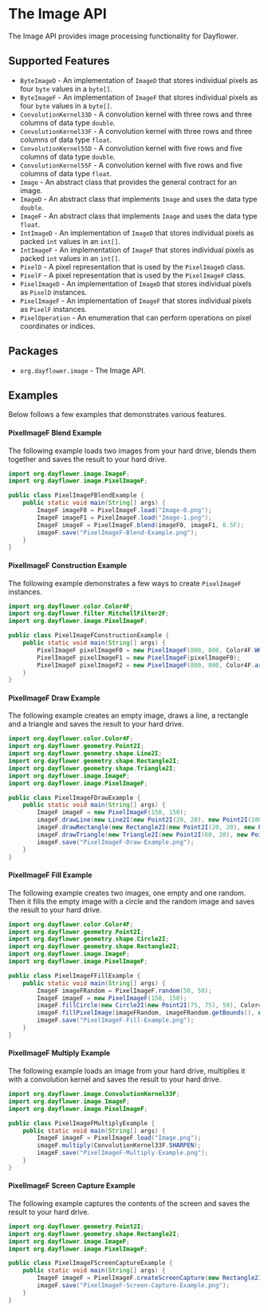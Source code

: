 The Image API
=============
The Image API provides image processing functionality for Dayflower.

Supported Features
------------------
* `ByteImageD` - An implementation of `ImageD` that stores individual pixels as four `byte` values in a `byte[]`.
* `ByteImageF` - An implementation of `ImageF` that stores individual pixels as four `byte` values in a `byte[]`.
* `ConvolutionKernel33D` - A convolution kernel with three rows and three columns of data type `double`.
* `ConvolutionKernel33F` - A convolution kernel with three rows and three columns of data type `float`.
* `ConvolutionKernel55D` - A convolution kernel with five rows and five columns of data type `double`.
* `ConvolutionKernel55F` - A convolution kernel with five rows and five columns of data type `float`.
* `Image` - An abstract class that provides the general contract for an image.
* `ImageD` - An abstract class that implements `Image` and uses the data type `double`.
* `ImageF` - An abstract class that implements `Image` and uses the data type `float`.
* `IntImageD` - An implementation of `ImageD` that stores individual pixels as packed `int` values in an `int[]`.
* `IntImageF` - An implementation of `ImageF` that stores individual pixels as packed `int` values in an `int[]`.
* `PixelD` - A pixel representation that is used by the `PixelImageD` class.
* `PixelF` - A pixel representation that is used by the `PixelImageF` class.
* `PixelImageD` - An implementation of `ImageD` that stores individual pixels as `PixelD` instances.
* `PixelImageF` - An implementation of `ImageF` that stores individual pixels as `PixelF` instances.
* `PixelOperation` - An enumeration that can perform operations on pixel coordinates or indices.

Packages
--------
* `org.dayflower.image` - The Image API.

Examples
--------
Below follows a few examples that demonstrates various features.

#### PixelImageF Blend Example
The following example loads two images from your hard drive, blends them together and saves the result to your hard drive.
```java
import org.dayflower.image.ImageF;
import org.dayflower.image.PixelImageF;

public class PixelImageFBlendExample {
    public static void main(String[] args) {
        ImageF imageF0 = PixelImageF.load("Image-0.png");
        ImageF imageF1 = PixelImageF.load("Image-1.png");
        ImageF imageF = PixelImageF.blend(imageF0, imageF1, 0.5F);
        imageF.save("PixelImageF-Blend-Example.png");
    }
}
```

#### PixelImageF Construction Example
The following example demonstrates a few ways to create `PixelImageF` instances.
```java
import org.dayflower.color.Color4F;
import org.dayflower.filter.MitchellFilter2F;
import org.dayflower.image.PixelImageF;

public class PixelImageFConstructionExample {
    public static void main(String[] args) {
        PixelImageF pixelImageF0 = new PixelImageF(800, 800, Color4F.WHITE, new MitchellFilter2F());
        PixelImageF pixelImageF1 = new PixelImageF(pixelImageF0);
        PixelImageF pixelImageF2 = new PixelImageF(800, 800, Color4F.arrayRead(pixelImageF1.toIntArray()));
    }
}
```

#### PixelImageF Draw Example
The following example creates an empty image, draws a line, a rectangle and a triangle and saves the result to your hard drive.
```java
import org.dayflower.color.Color4F;
import org.dayflower.geometry.Point2I;
import org.dayflower.geometry.shape.Line2I;
import org.dayflower.geometry.shape.Rectangle2I;
import org.dayflower.geometry.shape.Triangle2I;
import org.dayflower.image.ImageF;
import org.dayflower.image.PixelImageF;

public class PixelImageFDrawExample {
    public static void main(String[] args) {
        ImageF imageF = new PixelImageF(150, 150);
        imageF.drawLine(new Line2I(new Point2I(20, 20), new Point2I(100, 100)), Color4F.RED);
        imageF.drawRectangle(new Rectangle2I(new Point2I(20, 20), new Point2I(100, 100)), Color4F.RED);
        imageF.drawTriangle(new Triangle2I(new Point2I(60, 20), new Point2I(100, 100), new Point2I(20, 100)), Color4F.RED);
        imageF.save("PixelImageF-Draw-Example.png");
    }
}
```

#### PixelImageF Fill Example
The following example creates two images, one empty and one random. Then it fills the empty image with a circle and the random image and saves the result to your hard drive.
```java
import org.dayflower.color.Color4F;
import org.dayflower.geometry.Point2I;
import org.dayflower.geometry.shape.Circle2I;
import org.dayflower.geometry.shape.Rectangle2I;
import org.dayflower.image.ImageF;
import org.dayflower.image.PixelImageF;

public class PixelImageFFillExample {
    public static void main(String[] args) {
        ImageF imageFRandom = PixelImageF.random(50, 50);
        ImageF imageF = new PixelImageF(150, 150);
        imageF.fillCircle(new Circle2I(new Point2I(75, 75), 50), Color4F.RED);
        imageF.fillPixelImage(imageFRandom, imageFRandom.getBounds(), new Rectangle2I(new Point2I(50, 50), new Point2I(100, 100)));
        imageF.save("PixelImageF-Fill-Example.png");
    }
}
```

#### PixelImageF Multiply Example
The following example loads an image from your hard drive, multiplies it with a convolution kernel and saves the result to your hard drive.
```java
import org.dayflower.image.ConvolutionKernel33F;
import org.dayflower.image.ImageF;
import org.dayflower.image.PixelImageF;

public class PixelImageFMultiplyExample {
    public static void main(String[] args) {
        ImageF imageF = PixelImageF.load("Image.png");
        imageF.multiply(ConvolutionKernel33F.SHARPEN);
        imageF.save("PixelImageF-Multiply-Example.png");
    }
}
```

#### PixelImageF Screen Capture Example
The following example captures the contents of the screen and saves the result to your hard drive.
```java
import org.dayflower.geometry.Point2I;
import org.dayflower.geometry.shape.Rectangle2I;
import org.dayflower.image.ImageF;
import org.dayflower.image.PixelImageF;

public class PixelImageFScreenCaptureExample {
    public static void main(String[] args) {
        ImageF imageF = PixelImageF.createScreenCapture(new Rectangle2I(new Point2I(100, 100), new Point2I(200, 200)));
        imageF.save("PixelImageF-Screen-Capture-Example.png");
    }
}
```
